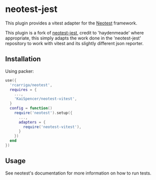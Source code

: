# neotest-jest

This plugin provides a vitest adapter for the [Neotest](https://github.com/rcarriga/neotest) framework.

This plugin is a fork of [neotest-jest](https://github.com/haydenmeade/neotest-jest), credit to 'haydenmeade' where appropriate, this simply adapts the work done in the 'neotest-jest' repository to work with vitest and its slightly different json reporter.

## Installation

Using packer:

```lua
use({
  'rcarriga/neotest',
  requires = {
    ...,
    'KaiSpencer/neotest-vitest',
  }
  config = function()
    require('neotest').setup({
      ...,
      adapters = {
        require('neotest-vitest'),
      }
    })
  end
})
```

## Usage

See neotest's documentation for more information on how to run tests.

